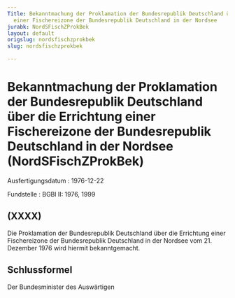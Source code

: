 ```yaml
---
Title: Bekanntmachung der Proklamation der Bundesrepublik Deutschland über die Errichtung
  einer Fischereizone der Bundesrepublik Deutschland in der Nordsee
jurabk: NordSFischZProkBek
layout: default
origslug: nordsfischzprokbek
slug: nordsfischzprokbek

---
```


# Bekanntmachung der Proklamation der Bundesrepublik Deutschland über die Errichtung einer Fischereizone der Bundesrepublik Deutschland in der Nordsee (NordSFischZProkBek)

Ausfertigungsdatum
:   1976-12-22

Fundstelle
:   BGBl II: 1976, 1999



## (XXXX)

Die Proklamation der Bundesrepublik Deutschland über die Errichtung
einer Fischereizone der Bundesrepublik Deutschland in der Nordsee vom
21\. Dezember 1976 wird hiermit bekanntgemacht.


## Schlussformel

Der Bundesminister des Auswärtigen

